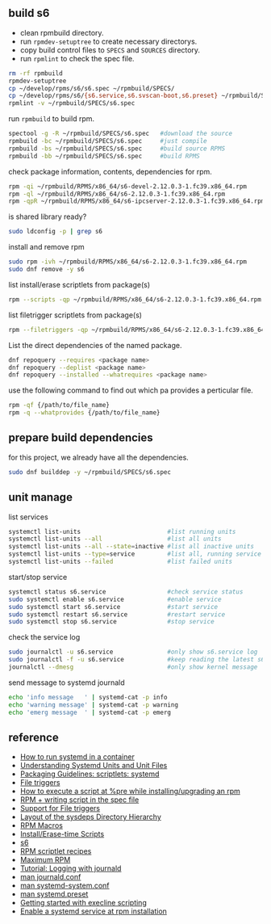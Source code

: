 
## build s6

- clean rpmbuild directory.
- run `rpmdev-setuptree` to create necessary directorys.
- copy build control files to `SPECS` and `SOURCES` directory.
- run `rpmlint` to check the spec file.

```sh
rm -rf rpmbuild
rpmdev-setuptree
cp ~/develop/rpms/s6/s6.spec ~/rpmbuild/SPECS/
cp ~/develop/rpms/s6/{s6.service,s6.svscan-boot,s6.preset} ~/rpmbuild/SOURCES/
rpmlint -v ~/rpmbuild/SPECS/s6.spec
```
run `rpmbuild` to build rpm.
```sh
spectool -g -R ~/rpmbuild/SPECS/s6.spec   #download the source
rpmbuild -bc ~/rpmbuild/SPECS/s6.spec     #just compile
rpmbuild -bs ~/rpmbuild/SPECS/s6.spec     #build source RPMS
rpmbuild -bb ~/rpmbuild/SPECS/s6.spec     #build RPMS
```
check package information, contents, dependencies for rpm.
```sh
rpm -qi ~/rpmbuild/RPMS/x86_64/s6-devel-2.12.0.3-1.fc39.x86_64.rpm
rpm -ql ~/rpmbuild/RPMS/x86_64/s6-2.12.0.3-1.fc39.x86_64.rpm
rpm -qpR ~/rpmbuild/RPMS/x86_64/s6-ipcserver-2.12.0.3-1.fc39.x86_64.rpm
```
is shared library ready?
```sh
sudo ldconfig -p | grep s6
```
install and remove rpm
```sh
sudo rpm -ivh ~/rpmbuild/RPMS/x86_64/s6-2.12.0.3-1.fc39.x86_64.rpm
sudo dnf remove -y s6
```

list install/erase scriptlets from package(s)
```sh
rpm --scripts -qp ~/rpmbuild/RPMS/x86_64/s6-2.12.0.3-1.fc39.x86_64.rpm
```
list filetrigger scriptlets from package(s)
```sh
rpm --filetriggers -qp ~/rpmbuild/RPMS/x86_64/s6-2.12.0.3-1.fc39.x86_64.rpm
```
List the direct dependencies of the named package.
```sh
dnf repoquery --requires <package name>
dnf repoquery --deplist <package name>
dnf repoquery --installed --whatrequires <package name>
```
use the following command to find out which pa provides a perticular file.
```sh
rpm -qf {/path/to/file_name}
rpm -q --whatprovides {/path/to/file_name}
```
## prepare build dependencies
for this project, we already have all the dependencies.

```sh
sudo dnf builddep -y ~/rpmbuild/SPECS/s6.spec
```

## unit manage
list services
```sh
systemctl list-units                        #list running units
systemctl list-units --all                  #list all units
systemctl list-units --all --state=inactive #list all inactive units
systemctl list-units --type=service         #list all, running service units
systemctl list-units --failed               #list failed units
```
start/stop service
```sh
systemctl status s6.service                 #check service status
sudo systemctl enable s6.service            #enable service
sudo systemctl start s6.service             #start service
sudo systemctl restart s6.service           #restart service
sudo systemctl stop s6.service              #stop service
```
check the service log
```sh
sudo journalctl -u s6.service               #only show s6.service log
sudo journalctl -f -u s6.service            #keep reading the latest s6.service log
journalctl --dmesg                          #only show kernel message
```
send message to systemd journald
```sh
echo 'info message   ' | systemd-cat -p info
echo 'warning message' | systemd-cat -p warning
echo 'emerg message  ' | systemd-cat -p emerg
```
## reference

- [How to run systemd in a container](https://developers.redhat.com/blog/2019/04/24/how-to-run-systemd-in-a-container#enter_podman)
- [Understanding Systemd Units and Unit Files](https://www.digitalocean.com/community/tutorials/understanding-systemd-units-and-unit-files)
- [Packaging Guidelines: scriptlets: systemd](https://docs.fedoraproject.org/en-US/packaging-guidelines/Scriptlets/#_systemd)
- [File triggers](https://rpm-software-management.github.io/rpm/manual/file_triggers.html)
- [How to execute a script at %pre while installing/upgrading an rpm](https://www.golinuxhub.com/2018/05/how-to-execute-script-at-pre-post-preun-postun-spec-file-rpm/)
- [RPM + writing script in the spec file](https://stackoverflow.com/questions/5625382/rpm-writing-script-in-the-spec-file)
- [Support for File triggers](https://access.redhat.com/documentation/en-us/red_hat_enterprise_linux/8/html/packaging_and_distributing_software/new-features-in-rhel-8_packaging-and-distributing-software#support-for-file-triggers_new-features-in-rhel-8)
- [Layout of the sysdeps Directory Hierarchy](https://www.gnu.org/software/libc/manual/html_node/Hierarchy-Conventions.html)
- [RPM Macros](https://docs.fedoraproject.org/en-US/packaging-guidelines/RPMMacros/)
- [Install/Erase-time Scripts](https://ftp.osuosl.org/pub/rpm/max-rpm/s1-rpm-inside-scripts.html#S4-RPM-INSIDE-POST-SCRIPT)
- [s6](https://skarnet.org/software/s6/)
- [RPM scriptlet recipes](https://docs.pagure.org/packaging-guidelines/Packaging%3AScriptlets.html)
- [Maximum RPM](http://ftp.rpm.org/max-rpm/index.html)
- [Tutorial: Logging with journald](https://sematext.com/blog/journald-logging-tutorial/)
- [man journald.conf](https://www.freedesktop.org/software/systemd/man/latest/journald.conf.html)
- [man systemd-system.conf](https://www.freedesktop.org/software/systemd/man/latest/systemd-system.conf.html#)
- [man systemd.preset](https://www.freedesktop.org/software/systemd/man/latest/systemd.preset.html#)
- [Getting started with execline scripting](https://danyspin97.org/blog/getting-started-with-execline-scripting/)
- [Enable a systemd service at rpm installation](https://stackoverflow.com/questions/53435822/enable-a-systemd-service-at-rpm-installation)
